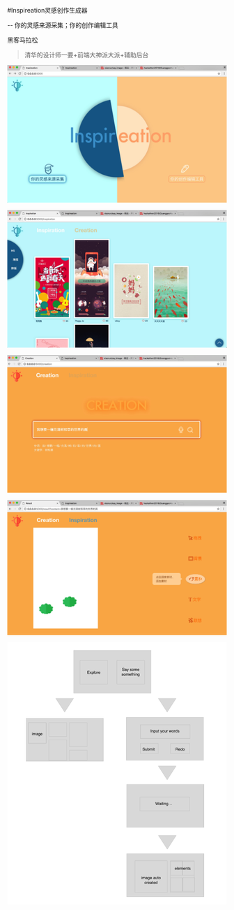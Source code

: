 #Inspireation灵感创作生成器

-- 你的灵感来源采集；你的创作编辑工具

黑客马拉松

>清华的设计师一要+前端大神派大派+辅助后台

![index](showPage/index.png)

![inspiration](showPage/inspiration.png)

![creation](showPage/creation.png)

![result](showPage/result.png)

![project](丑得一逼的原型图.jpeg)
